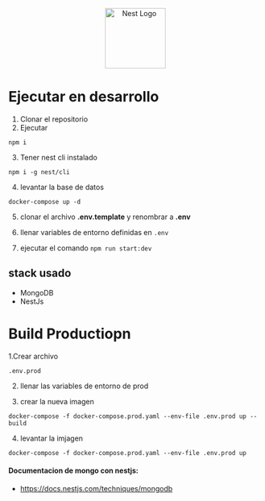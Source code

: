<p align="center">
  <a href="http://nestjs.com/" target="blank"><img src="https://nestjs.com/img/logo-small.svg" width="120" alt="Nest Logo" /></a>
</p>

# Ejecutar en desarrollo

1. Clonar el repositorio
2. Ejecutar

```
npm i
```

3. Tener nest cli instalado
```
npm i -g nest/cli
```

4. levantar la base de datos
```
docker-compose up -d
```

5. clonar el archivo __.env.template__
y renombrar a __.env__


6. llenar variables de entorno definidas en ```.env```


7. ejecutar el comando ```npm run start:dev```

## stack usado
* MongoDB
* NestJs

# Build Productiopn
1.Crear archivo 
```
.env.prod
```
2. llenar las variables de entorno de prod

3. crear la nueva imagen 
``` 
docker-compose -f docker-compose.prod.yaml --env-file .env.prod up --build
```
4. levantar la imjagen 
``` 
docker-compose -f docker-compose.prod.yaml --env-file .env.prod up
```

#### Documentacion de mongo con nestjs:
* https://docs.nestjs.com/techniques/mongodb